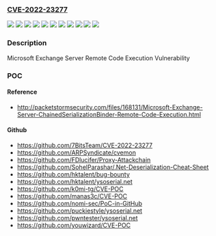 ### [CVE-2022-23277](https://cve.mitre.org/cgi-bin/cvename.cgi?name=CVE-2022-23277)
![](https://img.shields.io/static/v1?label=Product&message=Microsoft%20Exchange%20Server%202013%20Cumulative%20Update%2023&color=blue)
![](https://img.shields.io/static/v1?label=Product&message=Microsoft%20Exchange%20Server%202016%20Cumulative%20Update%2021&color=blue)
![](https://img.shields.io/static/v1?label=Product&message=Microsoft%20Exchange%20Server%202016%20Cumulative%20Update%2022&color=blue)
![](https://img.shields.io/static/v1?label=Product&message=Microsoft%20Exchange%20Server%202019%20Cumulative%20Update%2010&color=blue)
![](https://img.shields.io/static/v1?label=Product&message=Microsoft%20Exchange%20Server%202019%20Cumulative%20Update%2011&color=blue)
![](https://img.shields.io/static/v1?label=Version&message=15.0.0%3C%2015.01.2375.024%20&color=brighgreen)
![](https://img.shields.io/static/v1?label=Version&message=15.00.0%3C%2015.00.1497.033%20&color=brighgreen)
![](https://img.shields.io/static/v1?label=Version&message=15.01.0%3C%2015.01.2308.027%20&color=brighgreen)
![](https://img.shields.io/static/v1?label=Version&message=15.02.0%3C%2015.02.0922.027%20&color=brighgreen)
![](https://img.shields.io/static/v1?label=Version&message=15.02.0%3C%2015.02.0986.022%20&color=brighgreen)
![](https://img.shields.io/static/v1?label=Vulnerability&message=Remote%20Code%20Execution&color=brighgreen)

### Description

Microsoft Exchange Server Remote Code Execution Vulnerability

### POC

#### Reference
- http://packetstormsecurity.com/files/168131/Microsoft-Exchange-Server-ChainedSerializationBinder-Remote-Code-Execution.html

#### Github
- https://github.com/7BitsTeam/CVE-2022-23277
- https://github.com/ARPSyndicate/cvemon
- https://github.com/FDlucifer/Proxy-Attackchain
- https://github.com/SohelParashar/.Net-Deserialization-Cheat-Sheet
- https://github.com/hktalent/bug-bounty
- https://github.com/hktalent/ysoserial.net
- https://github.com/k0mi-tg/CVE-POC
- https://github.com/manas3c/CVE-POC
- https://github.com/nomi-sec/PoC-in-GitHub
- https://github.com/puckiestyle/ysoserial.net
- https://github.com/pwntester/ysoserial.net
- https://github.com/youwizard/CVE-POC

